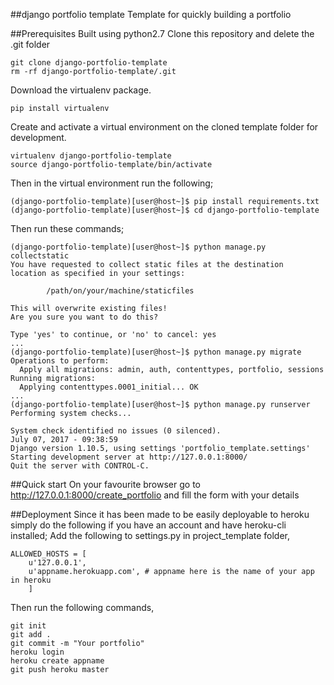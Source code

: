 ##django portfolio template
Template for quickly building a portfolio

##Prerequisites
Built using python2.7
Clone this repository and delete the .git folder
```
git clone django-portfolio-template
rm -rf django-portfolio-template/.git
```
Download the virtualenv package.
```
pip install virtualenv
```
Create and activate a  virtual environment on the cloned template folder for development.
```
virtualenv django-portfolio-template
source django-portfolio-template/bin/activate
```
Then in the virtual environment run the following;
```
(django-portfolio-template)[user@host~]$ pip install requirements.txt
(django-portfolio-template)[user@host~]$ cd django-portfolio-template
```
Then run these commands;
```
(django-portfolio-template)[user@host~]$ python manage.py collectstatic
You have requested to collect static files at the destination
location as specified in your settings:

		/path/on/your/machine/staticfiles

This will overwrite existing files!
Are you sure you want to do this?

Type 'yes' to continue, or 'no' to cancel: yes
...
(django-portfolio-template)[user@host~]$ python manage.py migrate
Operations to perform:
  Apply all migrations: admin, auth, contenttypes, portfolio, sessions
Running migrations:
  Applying contenttypes.0001_initial... OK
...
(django-portfolio-template)[user@host~]$ python manage.py runserver
Performing system checks...

System check identified no issues (0 silenced).
July 07, 2017 - 09:38:59
Django version 1.10.5, using settings 'portfolio_template.settings'
Starting development server at http://127.0.0.1:8000/
Quit the server with CONTROL-C.

```
##Quick start
On your favourite browser go to http://127.0.0.1:8000/create_portfolio and fill the form with 
your details

##Deployment
Since it has been made to be easily deployable to heroku simply do the following if you have an account
and have heroku-cli installed;
Add the following to settings.py in project_template folder,
````
ALLOWED_HOSTS = [
	u'127.0.0.1',
	u'appname.herokuapp.com', # appname here is the name of your app in heroku
	]
````
Then run the following commands,
```
git init
git add .
git commit -m "Your portfolio"
heroku login
heroku create appname
git push heroku master
```

